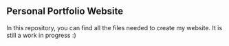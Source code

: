 ## Personal Portfolio Website

In this repository, you can find all the files needed to create my website. It is still a work in progress :)
